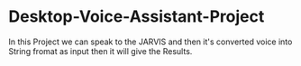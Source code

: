 # Desktop-Voice-Assistant-Project

In this Project we can speak to the JARVIS and then it's converted voice into String fromat as input then it will give the Results. 
